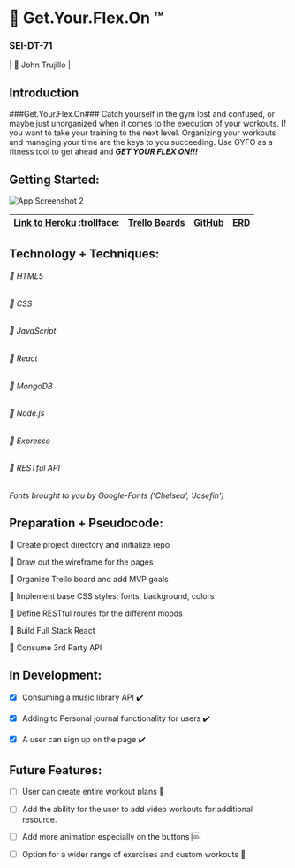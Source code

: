 # :muscle: Get.Your.Flex.On :tm:

### SEI-DT-71

| :large_blue_circle: John Trujillo |


## Introduction

###Get.Your.Flex.On###
Catch yourself in the gym lost and confused, or maybe just unorganized when it comes to the execution of your workouts. If you want to take your training to the next level. Organizing your workouts and managing your time are the keys to you succeeding. Use GYFO as a fitness tool to get ahead and ***GET YOUR FLEX ON!!!***


## Getting Started:

![App Screenshot 2](https://i.imgur.com/RCeJlTo.jpg)

| [Link to Heroku](https://getyourflexon.herokuapp.com/) :trollface: | [Trello Boards](https://trello.com/b/YJsBaOtU/gyfo) | [GitHub](https://github.com/amriikk/gyfo.git/) | [ERD](https://https://app.diagrams.net/#G17JIUN5qrj5ayM6mCNSgtZdq2UAfgV450/) |
| ------------- |:-------------:| -----:|-----:|


## Technology + Techniques: 

###### :small_blue_diamond: HTML5

###### :small_blue_diamond: CSS

###### :small_blue_diamond: JavaScript

###### :small_blue_diamond: React

###### :small_blue_diamond: MongoDB

###### :small_blue_diamond: Node.js

###### :small_blue_diamond: Expresso

###### :small_blue_diamond: RESTful API


*Fonts brought to you by Google-Fonts ('Chelsea', 'Josefin')*



## Preparation + Pseudocode:

:thought_balloon: Create project directory and initialize repo

:thought_balloon: Draw out the wireframe for the pages

:thought_balloon: Organize Trello board and add MVP goals

:thought_balloon: Implement base CSS styles; fonts, background, colors

:thought_balloon: Define RESTful routes for the different moods

:thought_balloon: Build Full Stack React

:thought_balloon: Consume 3rd Party API

## In Development:

- [x] Consuming a music library API :heavy_check_mark:

- [x] Adding to Personal journal functionality for users :heavy_check_mark:

- [x] A user can sign up on the page :heavy_check_mark:

## Future Features:

- [ ] User can create entire workout plans :busts_in_silhouette:

- [ ] Add the ability for the user to add video workouts for additional resource.

- [ ] Add more animation especially on the buttons :cool:

- [ ] Option for a wider range of exercises and custom workouts :white_square_button:



